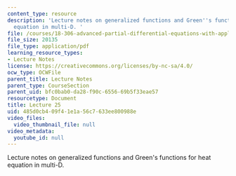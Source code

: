 ```yaml
---
content_type: resource
description: 'Lecture notes on generalized functions and Green''s functions for heat
  equation in multi-D. '
file: /courses/18-306-advanced-partial-differential-equations-with-applications-fall-2009/485d0cb409f41e1a56c7633ee800988e_MIT18_306f09_lec25.pdf
file_size: 20135
file_type: application/pdf
learning_resource_types:
- Lecture Notes
license: https://creativecommons.org/licenses/by-nc-sa/4.0/
ocw_type: OCWFile
parent_title: Lecture Notes
parent_type: CourseSection
parent_uid: bfc0bab0-da28-f90c-6556-69b5f33eae57
resourcetype: Document
title: Lecture 25
uid: 485d0cb4-09f4-1e1a-56c7-633ee800988e
video_files:
  video_thumbnail_file: null
video_metadata:
  youtube_id: null
---
```

Lecture notes on generalized functions and Green's functions for heat equation in multi-D. 